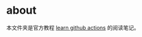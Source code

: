 # about

本文件夹是官方教程 [learn github actions](https://docs.github.com/en/actions/learn-github-actions) 的阅读笔记。